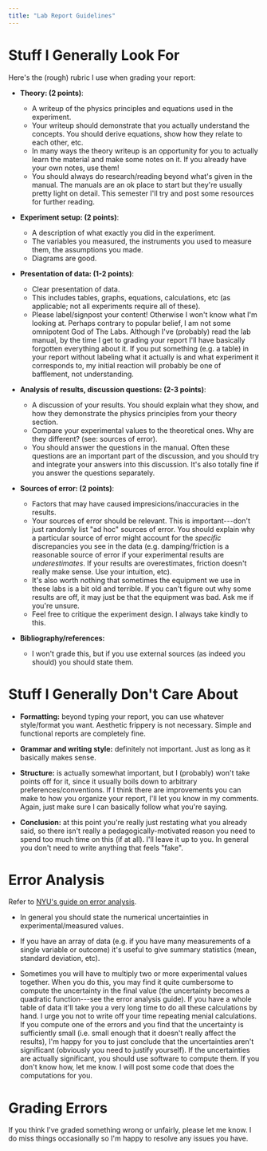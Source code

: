 ```yaml
---
title: "Lab Report Guidelines"
---
```


# Stuff I Generally Look For

Here's the (rough) rubric I use when grading your report:  

- **Theory: (2 points)**:
	- A writeup of the physics principles and equations used in the experiment. 
	- Your writeup should demonstrate that you actually understand the concepts. You should derive equations, show how they relate to each other, etc. 
	- In many ways the theory writeup is an opportunity for you to actually learn the material and make some notes on it. If you already have your own notes, use them! 
	- You should always do research/reading beyond what's given in the manual. The manuals are an ok place to start but they're usually pretty light on detail. This semester I'll try and post some resources for further reading. 

- **Experiment setup: (2 points)**:
	- A description of what exactly you did in the experiment. 
	- The variables you measured, the instruments you used to measure them, the assumptions you made. 
	- Diagrams are good. 

- **Presentation of data: (1-2 points)**:
	- Clear presentation of data. 
	- This includes tables, graphs, equations, calculations, etc (as applicable; not all experiments require all of these). 
	- Please label/signpost your content! Otherwise I won't know what I'm looking at. Perhaps contrary to popular belief, I am not some omnipotent God of The Labs. Although I've (probably) read the lab manual, by the time I get to grading your report I'll have basically forgotten everything about it. If you put something (e.g. a table) in your report without labeling what it actually is and what experiment it corresponds to, my initial reaction will probably be one of bafflement, not understanding. 

- **Analysis of results, discussion questions: (2-3 points)**:
	- A discussion of your results. You should explain what they show, and how they demonstrate the physics principles from your theory section. 
	- Compare your experimental values to the theoretical ones. Why are they different? (see: sources of error). 
	- You should answer the questions in the manual. Often these questions are an important part of the discussion, and you should try and integrate your answers into this discussion. It's also totally fine if you answer the questions separately.  

- **Sources of error: (2 points)**:
	- Factors that may have caused impresicions/inaccuracies in the results. 
	- Your sources of error should be relevant. This is important---don't just randomly list "ad hoc" sources of error. You should explain why a particular source of error might account for the *specific* discrepancies you see in the data (e.g. damping/friction is a reasonable source of error if your experimental results are *underestimates*. If your results are overestimates, friction doesn't really make sense. Use your intuition, etc). 
	- It's also worth nothing that sometimes the equipment we use in these labs is a bit old and terrible. If you can't figure out why some results are off, it may just be that the equipment was bad. Ask me if you're unsure. 
	- Feel free to critique the experiment design. I always take kindly to this.  

- **Bibliography/references:**
	- I won't grade this, but if you use external sources (as indeed you should) you should state them. 

# Stuff I Generally Don't Care About

- **Formatting:** beyond typing your report, you can use whatever style/format you want. Aesthetic frippery is not necessary. Simple and functional reports are completely fine. 

- **Grammar and writing style:** definitely not important. Just as long as it basically makes sense. 

- **Structure:** is actually somewhat important, but I (probably) won't take points off for it, since it usually boils down to arbitrary preferences/conventions. If I think there are improvements you can make to how you organize your report, I'll let you know in my comments. Again, just make sure I can basically follow what you're saying. 

- **Conclusion:** at this point you're really just restating what you already said, so there isn't really a pedagogically-motivated reason you need to spend too much time on this (if at all). I'll leave it up to you. In general you don't need to write anything that feels "fake". 

# Error Analysis

Refer to [NYU's guide on error analysis](https://physics.nyu.edu/~physlab/Lab_Main/Error%20Analysis%20for%20premed%20August%2016,%202010.pdf). 

- In general you should state the numerical uncertainties in experimental/measured values. 

- If you have an array of data (e.g. if you have many measurements of a single variable or outcome) it's useful to give summary statistics (mean, standard deviation, etc). 

- Sometimes you will have to multiply two or more experimental values together. When you do this, you may find it quite cumbersome to compute the uncertainty in the final value (the uncertainty becomes a quadratic function---see the error analysis guide). If you have a whole table of data it'll take you a very long time to do all these calculations by hand. I urge you not to write off your time repeating menial calculations. If you compute one of the errors and you find that the uncertainty is sufficiently small (i.e. small enough that it doesn't really affect the results), I'm happy for you to just conclude that the uncertainties aren't significant (obviously you need to justify yourself). If the uncertainties are actually significant, you should use software to compute them. If you don't know how, let me know. I will post some code that does the computations for you.  

# Grading Errors

If you think I've graded something wrong or unfairly, please let me know. I do miss things occasionally so I'm happy to resolve any issues you have. 
